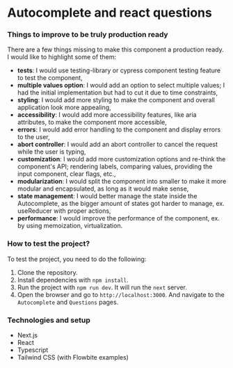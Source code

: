 # Autocomplete and react questions

### Things to improve to be truly production ready

There are a few things missing to make this component a production ready. I would like to highlight some of them:

-   **tests**: I would use testing-library or cypress component testing feature to test the component,
-   **multiple values option**: I would add an option to select multiple values; I had the initial implementation but had to cut it due to time constraints,
-   **styling**: I would add more styling to make the component and overall application look more appealing,
-   **accessibility**: I would add more accessibility features, like aria attributes, to make the component more accessible,
-   **errors**: I would add error handling to the component and display errors to the user,
-   **abort controller**: I would add an abort controller to cancel the request while the user is typing,
-   **customization**: I would add more customization options and re-think the component's API; rendering labels, comparing values, providing the input component, clear flags, etc.,
-   **modularization**: I would split the component into smaller to make it more modular and encapsulated, as long as it would make sense,
-   **state management**: I would better manage the state inside the Autocomplete, as the bigger amount of states got harder to manage, ex. useReducer with proper actions,
-   **performance**: I would improve the performance of the component, ex. by using memoization, virtualization.

### How to test the project?

To test the project, you need to do the following:

1. Clone the repository.
2. Install dependencies with `npm install`.
3. Run the project with `npm run dev`. It will run the `next` server.
4. Open the browser and go to `http://localhost:3000`. And navigate to the `Autocomplete` and `Questions` pages.

### Technologies and setup

-   Next.js
-   React
-   Typescript
-   Tailwind CSS (with Flowbite examples)
